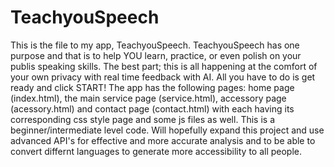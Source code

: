 # TeachyouSpeech

This is the file to my app, TeachyouSpeech.
TeachyouSpeech has one purpose and that is to help YOU learn, practice, or even polish on your publis speaking skills.
The best part; this is all happening at the comfort of your own privacy with real time feedback with AI.
All you have to do is get ready and click START! 
The app has the following pages: home page (index.html), the main service page (service.html), accessory page (acessory.html) and contact page (contact.html) with each having its corresponding css style page and some js files as well.
This is a beginner/intermediate level code.
Will hopefully expand this project and use advanced API's for effective and more accurate analysis and to be able to convert differnt languages to generate more accessibility to all people. 
